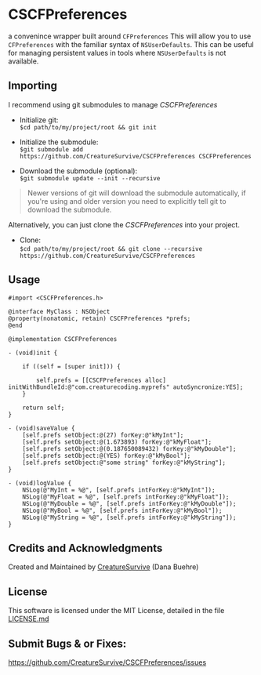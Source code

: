 # CSCFPreferences

a convenince wrapper built around `CFPreferences`
This will allow you to use `CFPreferences` with the familiar syntax of `NSUserDefaults`. This can be useful for managing persistent values in tools where `NSUserDefaults` is not available.

## Importing

I recommend using git submodules to manage *CSCFPreferences*  

- Initialize git:  
`$cd path/to/my/project/root && git init`  

- Initialize the submodule:  
`$git submodule add https://github.com/CreatureSurvive/CSCFPreferences CSCFPreferences`  

- Download the submodule (optional):  
`$git submodule update --init --recursive`  

> Newer versions of git will download the submodule automatically, if you're using and older version you need to explicitly tell git to download the submodule.  

Alternatively, you can just clone the *CSCFPreferences* into your project.  

- Clone:  
`$cd path/to/my/project/root && git clone --recursive https://github.com/CreatureSurvive/CSCFPreferences`

## Usage

```
#import <CSCFPreferences.h>

@interface MyClass : NSObject
@property(nonatomic, retain) CSCFPreferences *prefs;
@end

@implementation CSCFPreferences

- (void)init {
	
	if ((self = [super init])) {
		
		self.prefs = [[CSCFPreferences alloc] initWithBundleId:@"com.creaturecoding.myprefs" autoSyncronize:YES];
	}
	
	return self;
}

- (void)saveValue {
	[self.prefs setObject:@(27) forKey:@"kMyInt"];
	[self.prefs setObject:@(1.673893) forKey:@"kMyFloat"];
	[self.prefs setObject:@(0.187650089432) forKey:@"kMyDouble"];
	[self.prefs setObject:@(YES) forKey:@"kMyBool"];
	[self.prefs setObject:@"some string" forKey:@"kMyString"];
}

- (void)logValue {
	NSLog(@"MyInt = %@", [self.prefs intForKey:@"kMyInt"]);
	NSLog(@"MyFloat = %@", [self.prefs intForKey:@"kMyFloat"]);
	NSLog(@"MyDouble = %@", [self.prefs intForKey:@"kMyDouble"]);
	NSLog(@"MyBool = %@", [self.prefs intForKey:@"kMyBool"]);
	NSLog(@"MyString = %@", [self.prefs intForKey:@"kMyString"]);
}
```

## Credits and Acknowledgments

Created and Maintained by [CreatureSurvive](https://creaturecoding.com/) (Dana Buehre)

## License

This software is licensed under the MIT License, detailed in the file [LICENSE.md](https://github.com/CreatureSurvive/CSCFPreferences/tree/master/LICENSE.md)

## Submit Bugs & or Fixes:

https://github.com/CreatureSurvive/CSCFPreferences/issues  

 

